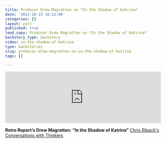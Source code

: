 ```yaml
---
title: Producer Drew Magratten on *In the Shadow of Katrina*
date: '2013-10-23 16:22:00'
categories: []
layout: post
published: true
lead_copy: Producer Drew Magratten on *In the Shadow of Katrina*
backstory_type: backstory
video: in-the-shadow-of-katrina
type: backstories
slug: producer-drew-magratten-on-in-the-shadow-of-katrina
tags: []

---
```

<iframe width="100%" height="166" scrolling="no" frameborder="no" src="https://w.soundcloud.com/player/?url=https%3A//api.soundcloud.com/tracks/117400833&amp;color=ff6600&amp;show_artwork=false"></iframe>

**Retro Report’s Drew Magratten: “In the Shadow of Katrina”**
[Chris Riback's Conversations with Thinkers](http://chrisriback.com/2013/07/01/retro-reports-drew-magratten-in-the-shadow-of-katrina/)

